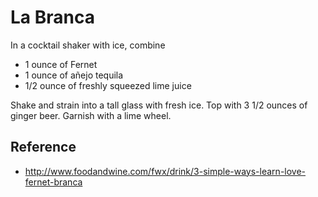# La Branca

In a cocktail shaker with ice, combine 
* 1 ounce of Fernet
* 1 ounce of añejo tequila
* 1/2 ounce of freshly squeezed lime juice

Shake and strain into a tall glass with fresh ice. Top with 3 1/2 ounces of ginger beer. Garnish with a lime wheel.

## Reference
* <http://www.foodandwine.com/fwx/drink/3-simple-ways-learn-love-fernet-branca>

